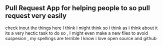 ## Pull Request App for helping people to so pull request very easily
check inout the things here I think i might think so i think 
as i think about it its a very hectic task to do so , 
I might even make a new files to avoid suspesion , my spellings are terrible I know 
i love open source and github
